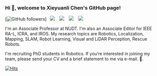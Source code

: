 ### Hi 👋, welcome to Xieyuanli Chen's GitHub page!
[![GitHub followers](https://img.shields.io/github/followers/Chen-Xieyuanli?label=Chen-Xieyuanli&logo=github)]&ensp;
[![](https://img.shields.io/badge/GoogleScholar-Xieyuanli_Chen-grey?style=flat-square&labelColor=4285F4&logo=googlescholar&logoColor=white)](https://scholar.google.com.hk/citations?user=DvrngV4AAAAJ&hl=en) &ensp;
[![](https://img.shields.io/badge/ResearchGate-Xieyuanli--Chen-grey?style=flat-square&labelColor=00ccbb&logo=researchgate&logoColor=white)](https://www.researchgate.net/profile/Xieyuanli-Chen) &ensp;
[![](https://img.shields.io/badge/Mail-chenxieyuanli-grey?style=flat-square&labelColor=EA4335&logo=gmail&logoColor=white)](mailto:chenxieyuanli@hotmail.com) &ensp;
[![](https://img.shields.io/badge/Homepage-xieyuanli--chen-grey?style=flat-square&labelColor=491F59&logo=homebridge&logoColor=white)](https://www.xieyuanli-chen.com) &ensp;

I'm an Associate Professor at NUDT. I'm also an Associate Editor for IEEE RA-L, ICRA, and IROS. My research topics are Robotics, Localization, Mapping, SLAM, Robot Learning, Visual and LiDAR Perception, Rescue Robots.

I'm recruiting PhD students in Robotics. If you’re interested in joining my team, please send your CV and a brief statement to me via e-mail. 🤝. 

[![Hits](https://hits.seeyoufarm.com/api/count/incr/badge.svg?url=https%3A%2F%2Fgithub.com%2FChen-Xieyuanli&count_bg=%2379C83D&title_bg=%23555555&icon=&icon_color=%23E7E7E7&title=hits&edge_flat=false)](https://hits.seeyoufarm.com)

